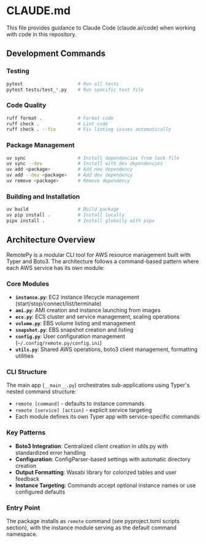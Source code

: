 # CLAUDE.md

This file provides guidance to Claude Code (claude.ai/code) when working with code in this repository.

## Development Commands

### Testing
```bash
pytest                    # Run all tests
pytest tests/test_*.py    # Run specific test file
```

### Code Quality
```bash
ruff format .             # Format code
ruff check .              # Lint code
ruff check . --fix        # Fix linting issues automatically
```

### Package Management
```bash
uv sync                   # Install dependencies from lock file
uv sync --dev             # Install with dev dependencies
uv add <package>          # Add new dependency
uv add --dev <package>    # Add dev dependency
uv remove <package>       # Remove dependency
```

### Building and Installation
```bash
uv build                  # Build package
uv pip install .          # Install locally
pipx install .            # Install globally with pipx
```

## Architecture Overview

RemotePy is a modular CLI tool for AWS resource management built with Typer and Boto3. The architecture follows a command-based pattern where each AWS service has its own module:

### Core Modules
- **`instance.py`**: EC2 instance lifecycle management (start/stop/connect/list/terminate)
- **`ami.py`**: AMI creation and instance launching from images
- **`ecs.py`**: ECS cluster and service management, scaling operations
- **`volume.py`**: EBS volume listing and management
- **`snapshot.py`**: EBS snapshot creation and listing
- **`config.py`**: User configuration management (`~/.config/remote.py/config.ini`)
- **`utils.py`**: Shared AWS operations, boto3 client management, formatting utilities

### CLI Structure
The main app (`__main__.py`) orchestrates sub-applications using Typer's nested command structure:
- `remote [command]` - defaults to instance commands
- `remote [service] [action]` - explicit service targeting
- Each module defines its own Typer app with service-specific commands

### Key Patterns
- **Boto3 Integration**: Centralized client creation in utils.py with standardized error handling
- **Configuration**: ConfigParser-based settings with automatic directory creation
- **Output Formatting**: Wasabi library for colorized tables and user feedback
- **Instance Targeting**: Commands accept optional instance names or use configured defaults

### Entry Point
The package installs as `remote` command (see pyproject.toml scripts section), with the instance module serving as the default command namespace.

